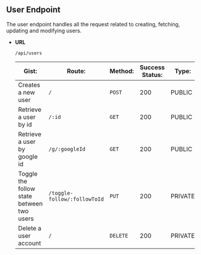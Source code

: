 ## **User Endpoint**

The user endpoint handles all the request related to creating, fetching, updating and modifying users.

- **URL**

  ```
  /api/users
  ```

  | Gist:                                     | Route:                       | Method:  | Success Status: | Type:   |
  | ----------------------------------------- | ---------------------------- | -------- | --------------- | ------- |
  | Creates a new user                        | `/`                          | `POST`   | 200             | PUBLIC  |
  | Retrieve a user by id                     | `/:id`                       | `GET`    | 200             | PUBLIC  |
  | Retrieve a user by google id              | `/g/:googleId`               | `GET`    | 200             | PUBLIC  |
  | Toggle the follow state between two users | `/toggle-follow/:followToId` | `PUT`    | 200             | PRIVATE |
  | Delete a user account                     | `/`                          | `DELETE` | 200             | PRIVATE |
